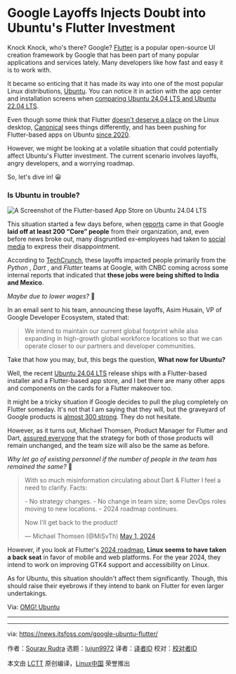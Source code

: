 [#]: subject: "Google Layoffs Injects Doubt into Ubuntu's Flutter Investment"
[#]: via: "https://news.itsfoss.com/google-ubuntu-flutter/"
[#]: author: "Sourav Rudra https://news.itsfoss.com/author/sourav/"
[#]: collector: "lujun9972/lctt-scripts-1705972010"
[#]: translator: " "
[#]: reviewer: " "
[#]: publisher: " "
[#]: url: " "

Google Layoffs Injects Doubt into Ubuntu's Flutter Investment
======
Knock Knock, who's there? Google?
[Flutter][1] is a popular open-source UI creation framework by Google that has been part of many popular applications and services lately. Many developers like how fast and easy it is to work with.

It became so enticing that it has made its way into one of the most popular Linux distributions, [Ubuntu][2]. You can notice it in action with the app center and installation screens when [comparing Ubuntu 24.04 LTS and Ubuntu 22.04 LTS][3].

Even though some think that Flutter [doesn't deserve a place][4] on the Linux desktop, [Canonical][5] sees things differently, and has been pushing for Flutter-based apps on Ubuntu [since 2020][6].

However, we might be looking at a volatile situation that could potentially affect Ubuntu's Flutter investment. The current scenario involves layoffs, angry developers, and a worrying roadmap.

So, let's dive in! 😀

### Is Ubuntu in trouble?

![A Screenshot of the Flutter-based App Store on Ubuntu 24.04 LTS][7]

This situation started a few days before, when [reports][8] came in that Google **laid off at least 200 “Core” people** from their organization, and, even before news broke out, many disgruntled ex-employees had taken to [social media][9] to express their disappointment.

According to [TechCrunch][10], these layoffs impacted people primarily from the _Python_ , _Dart_ , and _Flutter_ teams at Google, with CNBC coming across some internal reports that indicated that **these jobs were being shifted to India and Mexico**.

_Maybe due to lower wages?_ 🤔

In an email sent to his team, announcing these layoffs, Asim Husain, VP of Google Developer Ecosystem, stated that:

> We intend to maintain our current global footprint while also expanding in high-growth global workforce locations so that we can operate closer to our partners and developer communities.

Take that how you may, but, this begs the question, **What now for Ubuntu?**

Well, the recent [Ubuntu 24.04 LTS][11] release ships with a Flutter-based installer and a Flutter-based app store, and I bet there are many other apps and components on the cards for a Flutter makeover too.

It might be a tricky situation if Google decides to pull the plug completely on Flutter someday. It's not that I am saying that they will, but the graveyard of Google products is [almost 300 strong][12]. They do not hesitate.

However, as it turns out, Michael Thomsen, Product Manager for Flutter and Dart, [assured everyone][13] that the strategy for both of those products will remain unchanged, and the team size will also be the same as before.

_Why let go of existing personnel if the number of people in the team has remained the same?_ 🤔

> With so much misinformation circulating about Dart & Flutter I feel a need to clarify. Facts:
>
> \- No strategy changes.
>  \- No change in team size; some DevOps roles moving to new locations.
>  \- 2024 roadmap continues.
>
> Now I'll get back to the product!
>
> — Michael Thomsen (@MiSvTh) [May 1, 2024][14]

However, if you look at Flutter's [2024 roadmap][15], **Linux seems to have taken a back seat** in favor of mobile and web platforms. For the year 2024, they intend to work on improving GTK4 support and accessibility on Linux.

As for Ubuntu, this situation shouldn't affect them significantly. Though, this should raise their eyebrows if they intend to bank on Flutter for even larger undertakings.

Via: [OMG! Ubuntu][16]

* * *

--------------------------------------------------------------------------------

via: https://news.itsfoss.com/google-ubuntu-flutter/

作者：[Sourav Rudra][a]
选题：[lujun9972][b]
译者：[译者ID](https://github.com/译者ID)
校对：[校对者ID](https://github.com/校对者ID)

本文由 [LCTT](https://github.com/LCTT/TranslateProject) 原创编译，[Linux中国](https://linux.cn/) 荣誉推出

[a]: https://news.itsfoss.com/author/sourav/
[b]: https://github.com/lujun9972
[1]: https://flutter.dev/
[2]: https://ubuntu.com/
[3]: https://itsfoss.com/ubuntu-24-04-vs-22-04/
[4]: https://news.itsfoss.com/no-flutter-on-linux-desktop/
[5]: https://canonical.com/
[6]: https://itsfoss.com/google-flutter-apps-linux/
[7]: https://news.itsfoss.com/content/images/2024/05/Ubuntu_24.04_App_Store.png
[8]: https://www.cnbc.com/2024/05/01/google-cuts-hundreds-of-core-workers-moves-jobs-to-india-mexico.html
[9]: https://twitter.com/LeighaJarett/status/1783848728878522620
[10]: https://techcrunch.com/2024/05/01/google-lays-off-staff-from-flutter-dart-python-weeks-before-its-developer-conference/
[11]: https://news.itsfoss.com/ubuntu-24-04-lts/
[12]: https://killedbygoogle.com/
[13]: https://twitter.com/MiSvTh/status/1785767966815985893
[14]: https://twitter.com/MiSvTh/status/1785767966815985893?ref_src=twsrc%5Etfw
[15]: https://github.com/flutter/flutter/wiki/Roadmap
[16]: https://www.omgubuntu.co.uk/2024/05/googles-flutter-team-layoffs-leave-ubuntu-devs-in-a-flap
